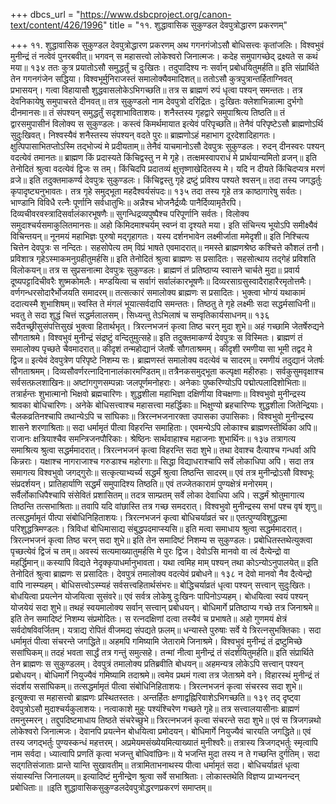 +++
dbcs_url = "https://www.dsbcproject.org/canon-text/content/426/1996"
title = "११. शुद्धावासिक सुकुण्डल देवपुत्रोद्धारण प्रकरणम्"

+++
११. शुद्धावासिक सुकुण्डल देवपुत्रोद्धारण प्रकरणम्
अथ गगनगंजोऽसौ बोधिसत्त्वः कृतांजलिः।
विश्वभुवं मुनीन्द्रं तं नत्वेवं पुनरबवीत्॥
भगवन् स महासत्त्वो लोकेश्वरो जिनात्मजः।
कदेह समुपागच्छेद् द्रक्ष्यते स कथं मया॥
१३४
ततः कुत्र प्रयातोऽसौ समुद्धर्तुं च दुःखितः।
तदुपादिश्य नः सर्वान् प्रबोधयितुमर्हति॥
इति संप्रार्थिते तेन गगनगंजेन सद्धिया।
विश्वभूर्मुनिराजस्तं समालोक्यैवमादिशत्॥
ततोऽसौ कुत्रपुत्रान्तर्हिताग्निवत् प्रभासयन्।
गत्वा विहायासौ शुद्धवासलोकेऽभिगच्छति॥
तत्र स ब्राह्मणं रुपं धृत्वा पश्यन् समन्ततः।
तत्र देवनिकायेषु समुपाचरते दीनवत्॥
तत्र सुकुण्डलो नाम देवपुत्रो दरिद्रितः।
दुःखितः क्लेशाभिन्नात्मा दुर्भगो दीनमानसः॥
तं संपश्यन् समुद्धर्तुं सदृशाभाविताशयः।
शनैस्तस्य गृहद्वारे समुपाश्रित्य तिष्ठति॥
तं द्वारसमुपासीनं विलोक्य स सुकुण्डलः।
कस्त्वं किमर्थमायात इत्येवं परिपृच्छति॥
तेनैवं परिपृष्टेऽसौ ब्राह्मणोऽर्थि सुदुःखिवत्।
निश्वस्यैवं शनैस्तस्य संपश्यन् वदते पुरः॥
ब्राह्मणोऽहं महाभाग दूरदेशादिहागतः।
क्षुत्पिपासाभितप्तोऽस्मि तद्भोज्यं मे प्रदीयताम्॥
तेनैवं याचमानोऽसौ देवपुत्रः सुकुण्डलः।
रुदन् दीनस्वरः पश्यन् वदत्येवं तमानतः॥
ब्राह्मण किं प्रदास्यते किंचिद्वस्तु न मे गृहे।
तत्क्षमस्वापराधं मे प्रार्थयान्यमितो व्रजन्॥
इति तेनोदितं श्रुत्वा वदत्येवं द्विजः स तम्।
किंचिदपि प्रदातव्यं क्षुत्तृष्णाखेदितस्य मे।
यदि न दीयते किंचिदप्यत्र मरणं व्रजे॥
इति तदुक्तमाकर्ण्य देवपुत्रः सुकुण्डलः।
किंचिद्वस्तु गृहे द्रष्टुं प्रविश्य पश्यते श्वसन्॥
तदा तस्य जगद्धर्तुः कृपादृष्ट्यनुभावतः।
तत्र गृहे समुद्भूता महदैश्वर्यसंपदः॥
१३५
तदा तस्य गृहे तत्र काष्ठागारेषु सर्वतः।
भाण्डानि विविधै रत्नैः पूर्णानि सर्वधातुभिः॥
अन्नैश्च भोजनैर्द्रव्यैः पानैर्दिव्यामृतैरपि।
दिव्यचीवरवस्त्रादिसर्वालंकारभूषणैः॥
सुगन्धिद्रव्यपुष्पैश्च परिपूर्णानि सर्वतः।
विलोक्य समुदाश्चर्यसमाकुलितमानसः॥
अहो किमिदमाश्चर्यम् स्वप्नं वा दृश्यते मया।
इति संचिन्त्य भूयोऽपि समीक्ष्यैवं विचिन्तयन्॥
नूनमयं महाभिज्ञः पुरुषो मद्गृहागतः।
यस्य दर्शनभावेन लक्ष्मीर्जाता ममेदृशी॥
इति निश्चित्य चित्तेन देवपुत्रः स नन्दितः।
सहसोपेत्य तम् विप्रं भाषते एवमादरात्॥
नमस्ते ब्राह्मणश्रेष्ठ कश्चित्ते कौशलं तनौ।
प्रविशात्र गृहेऽस्माकमनुग्रहीतुमर्हसि॥
इति तेनोदितं श्रुत्वा ब्राह्मणः स प्रसादितः।
सहसोत्थाय तद्गेहं प्रविशति विलोकयन्॥
तत्र स सुप्रसनात्मा देवपुत्रः सुकुण्डलः।
ब्राह्मणं तं प्रतिष्ठाप्य स्वासने चार्चते मुदा॥
प्रवार्य दूष्यपट्टादिचीवरैः शुष्मकोमलैः।
मण्डयित्वा च सर्वागं सर्वालंकारभूषणैः॥
दिव्यरसाग्रसुस्वादैराहारैरमृतोत्तमैः।
वर्णगन्धरसोदारैर्भोजयति समादरम्॥
तत्सत्कारं समालोक्य ब्राह्मणः स प्रसादितः।
भुक्त्वा भोग्यं यथाकामं ददात्यस्मै शुभाशिषम्॥
स्वस्ति ते मंगलं भूयात्सर्वदापि समन्ततः।
तिष्ठतु ते गृहे लक्ष्मीः सदा सद्धर्मसाधिनी॥
भवतु ते सदा शुद्धं चित्तं सद्धर्मलालसम्।
सिध्यन्तु तेऽभिलाषं च सम्वृतिकार्यसाधनम्॥
१३६
सदैतच्छ्रीसुसंपत्तिसुखं भुक्त्वा हितार्थभृत्।
त्रिरत्नभजनं कृत्वा तिष्ठ चरन् मुदा शुभे॥
अहं गच्छामि जेतर्षेरुद्यने सौगताश्रमे।
विश्वभुवं मुनीन्द्रं संद्रष्टुं वन्दितुमुत्सहे॥
इति तदुक्तमाकर्ण्य देवपुत्रः स विस्मितः।
ब्राह्मणं तं समालोक्य पृच्छते चैवमादरात्॥
कीदृशं तन्महोद्यानं जेतर्षेः सौगताश्रमम्।
कीदृशी रमणीया सा भूमी तद्वद मे द्विज॥
इत्येवं देवपुत्रेण परिपृष्टे निशम्य सः।
ब्राह्मणस्तं समालोक्य वदत्येवं च सादरम्॥
रमणीयं तदुद्यानं जेतर्षः सौगताश्रमम्।
दिव्यसौवर्णरत्नादिनानालंकारमण्डितम्॥
तत्रैनकसमुद्भूता कल्पृक्षा महीरुहाः।
सर्वकुसुमवृक्षाश्च सर्वसत्फ़लशाखिनः॥
अष्टांगगुणसम्पन्नाः जलपूर्णमनोहराः।
अनेकाः पुष्करिण्योऽपि पद्मोत्पलादिशोभिताः॥
तत्रार्हन्तः शुभात्मानो भिक्षवो ब्रह्मचारिणः।
शुद्धशीला महाभिज्ञा दक्षिणीया विचक्षणाः॥
विश्वभुवो मुनीन्द्रस्य श्रावका बोधिचारिणः।
अनेके बोधिसत्त्वाश्च महासत्त्वा महर्द्धिकाः॥
भिक्षुण्यो ब्रहचारिण्यः शुद्धशीला जितेन्द्रियाः।
चैलकव्रतिनश्चापि तथान्येऽपि च सांघिकाः॥
त्रिरत्नभजनारक्ता उपासका उपासिकाः।
विश्वभुवो मुनीन्द्रस्य शासने शरणाश्रिताः॥
सदा धर्मामृतं पीत्वा विहरन्ति समाहिताः।
एवमन्येऽपि लोकाश्च ब्राह्मणस्तीर्थिका अपि॥
राजानः क्षत्रियाश्चैव समन्त्रिजनपौरिकाः।
श्रेष्ठिनः सार्थवाहाश्च महाजनाः शुभार्थिनः॥
१३७
तत्रागत्य समाश्रित्य श्रुत्वा सद्धर्ममादरात्।
त्रिरत्नभजनं कृत्वा विहरन्ति सदा शुभे॥
तथा देवाश्च दैत्याश्च गन्धर्वा अपि किन्नराः।
यक्षाश्च नागराजाश्च गरुडाश्च महोरगाः॥
सिद्धा विद्याधराश्चापि सर्वे लोकाधिपा अपि।
सदा तत्र समागत्य विश्वभुवो जगद्गुरोः॥
सत्कृत्याभ्यर्च्य सद्धर्मं श्रुत्वा तिष्ठन्ति सादरम्॥
एवं तत्र मुनीन्द्रोऽसौ विश्वभूः संप्रदर्शयन्।
प्रातिहार्याणि सद्धर्मं समुपादिश्य तिष्ठति॥
एवं तज्जेतकारामं पुण्यक्षेत्रं मनोरमम्।
सर्वैर्लोकाधिपैश्चापि संसेवितं प्रशासितम्॥
तदत्र साम्प्रतम् सर्वे लोका देवाधिपा अपि।
सद्धर्मं श्रोतुमागात्य तिष्ठन्ति तत्सभाश्रिताः॥
तवापि यदि वांछास्ति तत्र गच्छ समदरात्।
विश्वभुवो मुनीन्द्रस्य सभां पश्च वृषं शृणु॥
तत्सद्धर्मामृतं पीत्पा संबोधिनिहिताशयः।
त्रिरत्नभजनं कृत्वा बोधिचर्याव्रतं चर॥
एतत्पुण्यविशुद्धत्मा परिशुद्धत्रिमण्डलः।
त्रिविधां बोधिमासाद्य संबुद्धपदमाप्स्यसि॥
इति मत्वा समाधाय श्रुत्वा सद्धर्ममादरात्।
त्रिरत्नभजनं कृत्वा तिष्ठ चरन् सदा शुभे॥
इति तेन समादिष्टं निशम्य स सुकुण्डलः।
प्रबोधितस्तथेत्युक्त्वा पृच्छत्येवं द्विजं च तम्॥
अवस्यं सत्यमाख्यातुमर्हसि मे पुरः द्विज।
देवोऽसि मानवो वा त्वं दैत्येन्द्रो वा महर्द्धिमान्॥
कस्यापि विद्यते नेदृक्कृपाधर्मानुभावता।
यथा त्वमिह माम् पश्यन् तथा कोऽन्योऽनुपालयेत्॥
इति तेनोदितं श्रुत्वा ब्राह्मणः स प्रसादितः।
देवपुत्रं तमालोक्य वदत्येवं प्रबोधने॥
१३८
न देवो मानवो नैव दैत्येन्द्रो वापि नास्म्यहम्।
बोधिसत्त्वोऽस्म्यहं सर्वसत्त्वहितार्थसंभरः॥
बोद्धिचर्याव्रतं धृत्वा पश्यन् सत्त्वान् सुदुःखितः।
बोधयित्वा प्रयत्नेन योजयित्वा सुसंवरे॥
एवं सर्वत्र लोकेषु दुःखिनः पापिनोऽप्यहम्।
बोधयित्वा स्वयं पश्यन् योजयेयं सदा शुभे॥
तथहं स्वयमालोक्य सर्वान् सत्त्वान् प्रबोधयन्।
बोधिमार्गे प्रतिष्ठाप्य गच्छे तत्र जिनाश्रमे॥
इति तेन समादिष्टं निशम्य संप्रमोदितः।
स रत्नदक्षिणां दत्वा तस्यैवं च प्रभाषते॥
अहो गुणमयं क्षेत्रं सर्वदोषविवर्जितम्।
यत्राद्य रोपितं वीजमद्य संपद्यते फ़लम्॥
धन्यास्ते पुरुषाः सर्वे ये त्रिरत्नसुभक्तिकाः।
सदा धर्मामृतं पीत्वा संचरन्ते जगद्धिते॥
अहमपि गमिष्यामि जेतारामे जिनाश्रमे।
विश्वभुवं मुनीन्द्रं तं द्रष्टुमिच्छे ससांघिकम्॥
तदहं भवता सार्द्धं तत्र गन्तुं समुत्सहे।
तन्मां नीत्वा मुनीन्द्रं तं संदर्शयितुमर्हति॥
इति संप्रार्थिते तेन ब्राह्मणः स सुकुण्डलम्।
देवपुत्रं तमालोक्य प्रतिब्रवीति बोधयन्॥
अहमन्यत्र लोकेऽपि सत्त्वान् पश्यन् प्रबोधयन्।
बोधिमार्गे नियुज्यैवं गमिष्यामि तदाश्रमे॥
त्वमेव प्रथमं गत्वा तत्र जेताश्रमे वने।
विहारस्थं मुनीन्द्रं तं संदर्शय ससांघिकम्॥
तत्सद्धर्मामृतं पीत्वा संबोधिनिहिताशयः।
त्रिरत्नभजनं कृत्वा संचरस्व सदा शुभे॥ 
इत्युक्त्वा स महासत्त्वो ब्राह्मणः प्रस्थितस्ततः।
अन्तर्हितः क्षणाद्वह्निरिवाशेऽभिगच्छति॥
१३९
तद् दृष्ट्वा देवपुत्रोऽसौ मुदाश्चर्यकुलाशयः।
नत्वाकाशे मुहुः पश्यंश्चिरेण गच्छते गृहे॥
तत्र सत्त्वालयासीनाः ब्राह्मणं तमनुस्मरन्।
तद्दुपदिष्टमाधाय तिष्ठते संचरेच्छुभे॥
त्रिरत्नभजनं कृत्वा संचरन्ते सदा शुभे॥
एवं स त्रिजगन्नथो लोकेश्वरो जिनात्मजः।
देवानपि प्रयत्नेन बोधयित्वा प्रमोदयन्।
बोधिमार्गे नियुज्यैवं चारयति जगद्धिते॥
एवं तस्य जगद्भर्तुः पुण्यस्कन्धं महत्तरम्।
अप्रमेयमसंख्येयमित्याख्यातं मुनीश्वरैः॥
तत्रास्य त्रिजगद्भर्तुः स्मृत्वापि नाम सर्वदा।
ध्यात्वापि प्रणतिं कृत्वा भजन्तु बोधिवांछिनः॥
ये भजन्ति मुदा तस्य न ते गच्छन्ति दुर्गतिम्।
सदा सद्गतिसंजाताः प्रान्ते यान्ति सुखावतीम्॥
तत्रामिताभनाथस्य पीत्वा धर्मामृतं सदा।
बोधिचर्याव्रतं धृत्वा संयास्यन्ति जिनालयम्॥
इत्यादिष्टं मुनीन्द्रेण श्रुत्वा सर्वे सभाश्रिताः।
लोकास्तथेति विज्ञप्य प्राभ्यनन्दन् प्रबोधिताः॥
॥इति शुद्धावासिकसुकुण्डलदेवपुत्रोद्धरणप्रकरणं समाप्तम्॥
